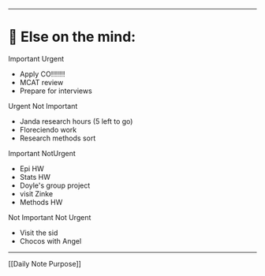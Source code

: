 
---
# 📝 Else on the mind:
Important Urgent
- Apply CO!!!!!!!
- MCAT review
- Prepare for interviews 

Urgent Not Important 
- Janda research hours (5 left to go)
- Floreciendo work
- Research methods sort

Important NotUrgent
- Epi HW
- Stats HW
- Doyle's group project
- visit Zinke
- Methods HW

Not Important Not Urgent
- Visit the sid
- Chocos with Angel
---

[[Daily Note Purpose]]